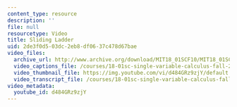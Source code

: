 ```yaml
---
content_type: resource
description: ''
file: null
resourcetype: Video
title: Sliding Ladder
uid: 2de3f0d5-03dc-2eb8-df06-37c478d67bae
video_files:
  archive_url: http://www.archive.org/download/MIT18_01SCF10/MIT18_01SCF10Rec_24_300k.mp4
  video_captions_file: /courses/18-01sc-single-variable-calculus-fall-2010/bfacaecb8f8159aa91fd64976d3b9fff_d484GRz9zjY.vtt
  video_thumbnail_file: https://img.youtube.com/vi/d484GRz9zjY/default.jpg
  video_transcript_file: /courses/18-01sc-single-variable-calculus-fall-2010/6c67983d4bd8194a73aab2715fd67d94_d484GRz9zjY.pdf
video_metadata:
  youtube_id: d484GRz9zjY
---
```

